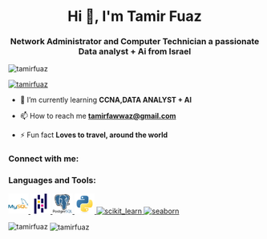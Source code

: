 <h1 align="center">Hi 👋, I'm Tamir Fuaz</h1>
<h3 align="center">Network Administrator and Computer Technician a passionate Data analyst + Ai from Israel</h3>

<p align="left"> <img src="https://komarev.com/ghpvc/?username=tamirfuaz&label=Profile%20views&color=0e75b6&style=flat" alt="tamirfuaz" /> </p>

<p align="left"> <a href="https://github.com/ryo-ma/github-profile-trophy"><img src="https://github-profile-trophy.vercel.app/?username=tamirfuaz" alt="tamirfuaz" /></a> </p>

- 🌱 I’m currently learning **CCNA,DATA ANALYST + AI**

- 📫 How to reach me **tamirfawwaz@gmail.com**

- ⚡ Fun fact **Loves to travel, around the world**

<h3 align="left">Connect with me:</h3>
<p align="left">
</p>

<h3 align="left">Languages and Tools:</h3>
<p align="left"> <a href="https://www.mysql.com/" target="_blank" rel="noreferrer"> <img src="https://raw.githubusercontent.com/devicons/devicon/master/icons/mysql/mysql-original-wordmark.svg" alt="mysql" width="40" height="40"/> </a> <a href="https://pandas.pydata.org/" target="_blank" rel="noreferrer"> <img src="https://raw.githubusercontent.com/devicons/devicon/2ae2a900d2f041da66e950e4d48052658d850630/icons/pandas/pandas-original.svg" alt="pandas" width="40" height="40"/> </a> <a href="https://www.postgresql.org" target="_blank" rel="noreferrer"> <img src="https://raw.githubusercontent.com/devicons/devicon/master/icons/postgresql/postgresql-original-wordmark.svg" alt="postgresql" width="40" height="40"/> </a> <a href="https://www.python.org" target="_blank" rel="noreferrer"> <img src="https://raw.githubusercontent.com/devicons/devicon/master/icons/python/python-original.svg" alt="python" width="40" height="40"/> </a> <a href="https://scikit-learn.org/" target="_blank" rel="noreferrer"> <img src="https://upload.wikimedia.org/wikipedia/commons/0/05/Scikit_learn_logo_small.svg" alt="scikit_learn" width="40" height="40"/> </a> <a href="https://seaborn.pydata.org/" target="_blank" rel="noreferrer"> <img src="https://seaborn.pydata.org/_images/logo-mark-lightbg.svg" alt="seaborn" width="40" height="40"/> </a> </p>

<p><img align="left" src="https://github-readme-stats.vercel.app/api/top-langs?username=tamirfuaz&show_icons=true&locale=en&layout=compact" alt="tamirfuaz" /></p>

<p>&nbsp;<img align="center" src="https://github-readme-stats.vercel.app/api?username=tamirfuaz&show_icons=true&locale=en" alt="tamirfuaz" /></p>
